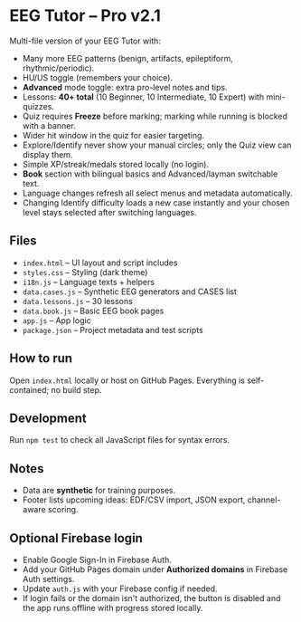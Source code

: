 # EEG Tutor – Pro v2.1

Multi-file version of your EEG Tutor with:
- Many more EEG patterns (benign, artifacts, epileptiform, rhythmic/periodic).
- HU/US toggle (remembers your choice).
- **Advanced** mode toggle: extra pro-level notes and tips.
- Lessons: **40+ total** (10 Beginner, 10 Intermediate, 10 Expert) with mini-quizzes.
- Quiz requires **Freeze** before marking; marking while running is blocked with a banner.
- Wider hit window in the quiz for easier targeting.
- Explore/Identify never show your manual circles; only the Quiz view can display them.
- Simple XP/streak/medals stored locally (no login).
- **Book** section with bilingual basics and Advanced/layman switchable text.
- Language changes refresh all select menus and metadata automatically.
- Changing Identify difficulty loads a new case instantly and your chosen level stays selected after switching languages.

## Files
- `index.html` – UI layout and script includes
- `styles.css` – Styling (dark theme)
- `i18n.js` – Language texts + helpers
- `data.cases.js` – Synthetic EEG generators and CASES list
- `data.lessons.js` – 30 lessons
- `data.book.js` – Basic EEG book pages
- `app.js` – App logic
- `package.json` – Project metadata and test scripts

## How to run
Open `index.html` locally or host on GitHub Pages. Everything is self-contained; no build step.

## Development
Run `npm test` to check all JavaScript files for syntax errors.

## Notes
- Data are **synthetic** for training purposes.
- Footer lists upcoming ideas: EDF/CSV import, JSON export, channel-aware scoring.


## Optional Firebase login
- Enable Google Sign-In in Firebase Auth.
- Add your GitHub Pages domain under **Authorized domains** in Firebase Auth settings.
- Update `auth.js` with your Firebase config if needed.
- If login fails or the domain isn't authorized, the button is disabled and the app runs offline with progress stored locally.

